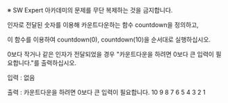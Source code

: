 ※ SW Expert 아카데미의 문제를 무단 복제하는 것을 금지합니다.

인자로 전달된 숫자를 이용해 카운트다운하는 함수 countdown을 정의하고,

이 함수를 이용하여 countdown(0), countdown(10)을 순서대로 실행하십시오.

0보다 작거나 같은 인자가 전달되었을 경우 "카운트다운을 하려면 0보다 큰 입력이 필요합니다."를 출력하십시오.

입력 : 없음

출력 : 카운트다운을 하려면 0보다 큰 입력이 필요합니다.
10
9
8
7
6
5
4
3
2
1
